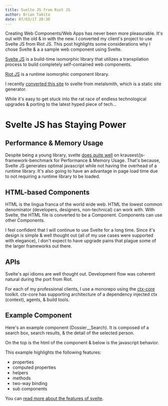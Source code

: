 ```yaml
---
title: Svelte JS from Riot JS
author: Brian Takita
date: 07/03/17 20:30
---
```

Creating Web Components/Web Apps has never been more pleasurable.
It's out with the old & in with the new. I converted my client's project to use Svelte JS from Riot JS. This post highlights some considerations why I chose Svelte & a a sample web component using Svelte.

<!--more-->

<a href="https://svelte.technology" target="_blank">Svelte JS</a> is a build-time isomorphic library that utilizes a transpilation process to build completely self-contained web components.

<a href="http://riotjs.com/" target="_blank">Riot JS</a> is a runtime isomorphic component library.

I recently <a href="/posts/monorepo-static-sites-using-sveltejs-rollup-bash" target="_blank">converted this site</a> to svelte from metalsmith, which is a static site generator.

While it's easy to get stuck into the rat race of endless technological upgrades & porting to the latest hyped piece of tech&hellip;

# Svelte JS has Staying Power

## Performance & Memory Usage

Despite being a young library, svelte <a href="https://rawgit.com/krausest/js-framework-benchmark/master/webdriver-ts-results/table.html" target="_blank">does quite well</a> on krausest/js-framework-benchmark for Performance & Memory Usage. That's because, Svelte JS generates optimal javascript while not having the overhead of a runtime library. It's also going to have an advantage in page load time due to not requiring a runtime library to be loaded.

## HTML-based Components
 
HTML is the lingua franca of the world wide web. HTML the lowest common denominator (developers, designers, non-technical) can work with. With Svelte, the HTML file is converted to be a Component. Components can use other Components.

I feel confident that I will continue to use Svelte for a long time. Since it's design is simple & well thought out (all of my use cases were supported with elegance), I don't expect to have upgrade pains that plague some of the larger frameworks out there.

## APIs

Svelte's api idioms are well thought out. Development flow was coherent natural during the port from Riot.

For each of my professional clients, I use a monorepo using the <a href="https://github.com/ctx-core/ctx-core" target="_blank">ctx-core</a> toolkit. ctx-core has supporting architecture of a dependency injected ctx (context), agents, & build tools.

## Example Component

Here's an example component (Dossier__Search). It is composed of a search box, search results, & the detail of the selected person.

On the top is the html of the component & below is the javascript behavior.

This example highlights the following features:
  
  * properties
  * computed properties
  * helpers
  * methods
  * two-way binding
  * sub components
  
You can <a href="https://svelte.technology/guide" target="_blank">read more about the features of svelte</a>.
